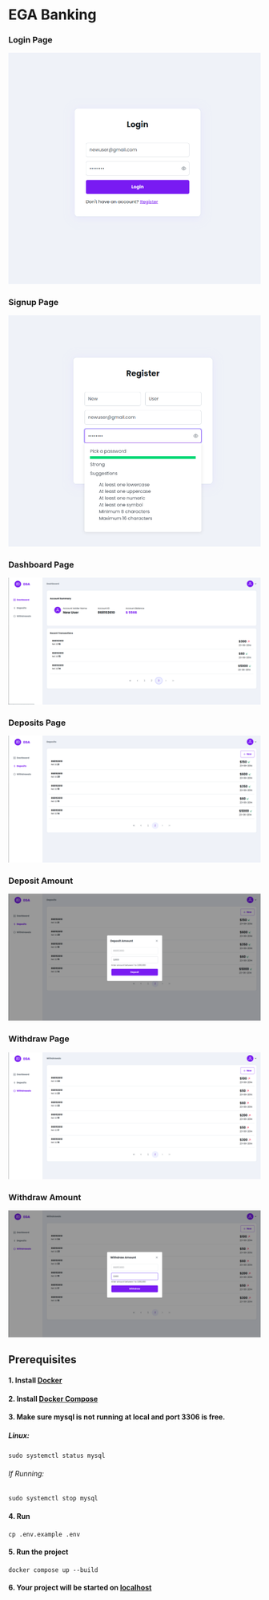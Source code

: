 # EGA Banking

### Login Page

![login page](/public/login-page.png?raw=true)

### Signup Page

![signup page](/public/signup-page.png?raw=true)

### Dashboard Page

![dashboard page](/public/dashboard.png?raw=true)

### Deposits Page

![deposits page](/public/deposit-page.png?raw=true)

### Deposit Amount

![deposits page](/public/add-deposit.png?raw=true)

### Withdraw Page

![withdraw page](/public/withdraw-page.png?raw=true)

### Withdraw Amount

![withdraw page](/public/withdraw-amount.png?raw=true)

## Prerequisites

#### 1. Install [Docker](https://www.docker.com/products/docker-desktop/)

#### 2. Install [Docker Compose](https://docs.docker.com/compose/install/linux/)

#### 3. Make sure mysql is not running at local and port 3306 is free.
##### Linux:
    sudo systemctl status mysql
###### If Running:
    sudo systemctl stop mysql

#### 4. Run
    cp .env.example .env

#### 5. Run the project
    docker compose up --build

#### 6. Your project will be started on [localhost](http://localhost:81)
